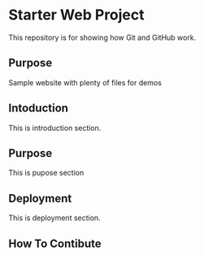 # Starter Web Project

This repository is for showing how Git and GitHub work.

## Purpose

Sample website with plenty of files for demos

## Intoduction
 This is introduction section.

## Purpose

This is pupose section

## Deployment
This is deployment section.

## How To Contibute
